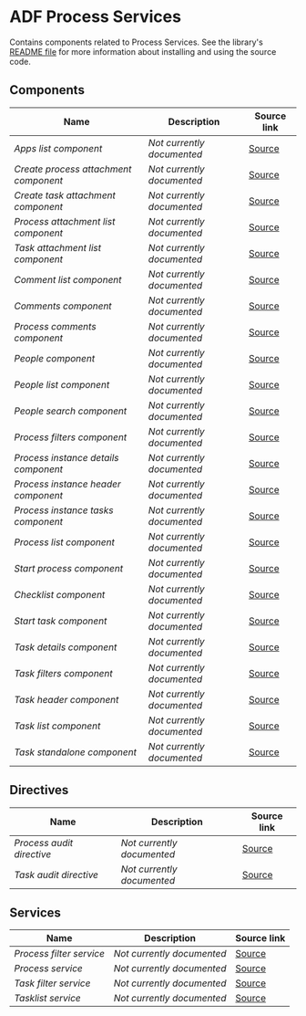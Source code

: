# ADF Process Services

Contains components related to Process Services.
See the library's
[README file](../../lib/process-services/README.md)
for more information about installing and using the source code.

<!--process-services start-->

## Components

| Name | Description | Source link |
| ---- | ----------- | ----------- |
| _Apps list component_ | _Not currently documented_ | [Source](../../lib/process-services/app-list/apps-list.component.ts) |
| _Create process attachment component_ | _Not currently documented_ | [Source](../../lib/process-services/attachment/create-process-attachment.component.ts) |
| _Create task attachment component_ | _Not currently documented_ | [Source](../../lib/process-services/attachment/create-task-attachment.component.ts) |
| _Process attachment list component_ | _Not currently documented_ | [Source](../../lib/process-services/attachment/process-attachment-list.component.ts) |
| _Task attachment list component_ | _Not currently documented_ | [Source](../../lib/process-services/attachment/task-attachment-list.component.ts) |
| _Comment list component_ | _Not currently documented_ | [Source](../../lib/process-services/comments/comment-list.component.ts) |
| _Comments component_ | _Not currently documented_ | [Source](../../lib/process-services/comments/comments.component.ts) |
| _Process comments component_ | _Not currently documented_ | [Source](../../lib/process-services/comments/process-comments.component.ts) |
| _People component_ | _Not currently documented_ | [Source](../../lib/process-services/people/components/people/people.component.ts) |
| _People list component_ | _Not currently documented_ | [Source](../../lib/process-services/people/components/people-list/people-list.component.ts) |
| _People search component_ | _Not currently documented_ | [Source](../../lib/process-services/people/components/people-search/people-search.component.ts) |
| _Process filters component_ | _Not currently documented_ | [Source](../../lib/process-services/process-list/components/process-filters.component.ts) |
| _Process instance details component_ | _Not currently documented_ | [Source](../../lib/process-services/process-list/components/process-instance-details.component.ts) |
| _Process instance header component_ | _Not currently documented_ | [Source](../../lib/process-services/process-list/components/process-instance-header.component.ts) |
| _Process instance tasks component_ | _Not currently documented_ | [Source](../../lib/process-services/process-list/components/process-instance-tasks.component.ts) |
| _Process list component_ | _Not currently documented_ | [Source](../../lib/process-services/process-list/components/process-list.component.ts) |
| _Start process component_ | _Not currently documented_ | [Source](../../lib/process-services/process-list/components/start-process.component.ts) |
| _Checklist component_ | _Not currently documented_ | [Source](../../lib/process-services/task-list/components/checklist.component.ts) |
| _Start task component_ | _Not currently documented_ | [Source](../../lib/process-services/task-list/components/start-task.component.ts) |
| _Task details component_ | _Not currently documented_ | [Source](../../lib/process-services/task-list/components/task-details.component.ts) |
| _Task filters component_ | _Not currently documented_ | [Source](../../lib/process-services/task-list/components/task-filters.component.ts) |
| _Task header component_ | _Not currently documented_ | [Source](../../lib/process-services/task-list/components/task-header.component.ts) |
| _Task list component_ | _Not currently documented_ | [Source](../../lib/process-services/task-list/components/task-list.component.ts) |
| _Task standalone component_ | _Not currently documented_ | [Source](../../lib/process-services/task-list/components/task-standalone.component.ts) |

## Directives

| Name | Description | Source link |
| ---- | ----------- | ----------- |
| _Process audit directive_ | _Not currently documented_ | [Source](../../lib/process-services/process-list/components/process-audit.directive.ts) |
| _Task audit directive_ | _Not currently documented_ | [Source](../../lib/process-services/task-list/components/task-audit.directive.ts) |

## Services

| Name | Description | Source link |
| ---- | ----------- | ----------- |
| _Process filter service_ | _Not currently documented_ | [Source](../../lib/process-services/process-list/services/process-filter.service.ts) |
| _Process service_ | _Not currently documented_ | [Source](../../lib/process-services/process-list/services/process.service.ts) |
| _Task filter service_ | _Not currently documented_ | [Source](../../lib/process-services/task-list/services/task-filter.service.ts) |
| _Tasklist service_ | _Not currently documented_ | [Source](../../lib/process-services/task-list/services/tasklist.service.ts) |

<!--process-services end-->
